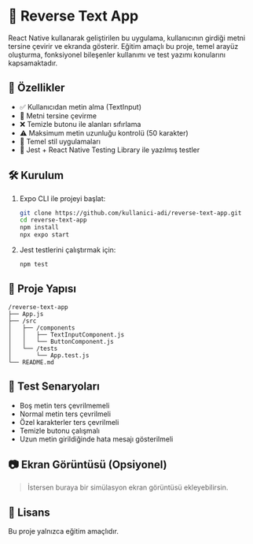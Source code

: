 # 📱 Reverse Text App

React Native kullanarak geliştirilen bu uygulama, kullanıcının girdiği metni tersine çevirir ve ekranda gösterir. Eğitim amaçlı bu proje, temel arayüz oluşturma, fonksiyonel bileşenler kullanımı ve test yazımı konularını kapsamaktadır.

## 🚀 Özellikler

- ✅ Kullanıcıdan metin alma (TextInput)
- 🔁 Metni tersine çevirme
- ❌ Temizle butonu ile alanları sıfırlama
- ⚠️ Maksimum metin uzunluğu kontrolü (50 karakter)
- 🎨 Temel stil uygulamaları
- 🧪 Jest + React Native Testing Library ile yazılmış testler

## 🛠️ Kurulum

1. Expo CLI ile projeyi başlat:
   ```bash
   git clone https://github.com/kullanici-adi/reverse-text-app.git
   cd reverse-text-app
   npm install
   npx expo start
   ```

2. Jest testlerini çalıştırmak için:
   ```bash
   npm test
   ```

## 📁 Proje Yapısı

```
/reverse-text-app
├── App.js
├── /src
│   ├── /components
│   │   ├── TextInputComponent.js
│   │   └── ButtonComponent.js
│   └── /tests
│       └── App.test.js
└── README.md
```

## 🧪 Test Senaryoları

- Boş metin ters çevrilmemeli
- Normal metin ters çevrilmeli
- Özel karakterler ters çevrilmeli
- Temizle butonu çalışmalı
- Uzun metin girildiğinde hata mesajı gösterilmeli

## 📷 Ekran Görüntüsü (Opsiyonel)

> İstersen buraya bir simülasyon ekran görüntüsü ekleyebilirsin.

## 📝 Lisans

Bu proje yalnızca eğitim amaçlıdır.
